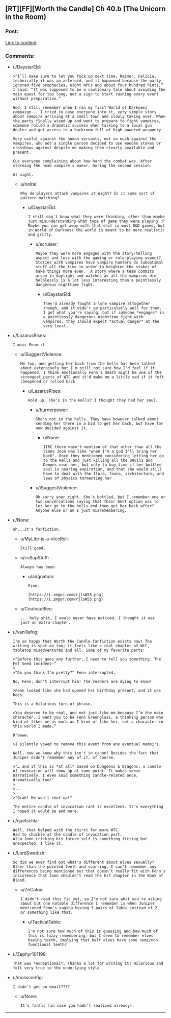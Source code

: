 ## [RT][FF][Worth the Candle] Ch 40.b (The Unicorn in the Room)

### Post:

[Link to content](https://archiveofourown.org/works/25431583)

### Comments:

- u/DaystarEld:
  ```
  >“I’ll make sure to let you fuck up next time, Reimer. Felicia, technically it was an asteroid, and it happened because the party ignored five prophecies, eight NPCs and about four hundred hints,” I said. “It was supposed to be a cautionary tale about avoiding the main quest for too long, not a sign to start rushing every event without preparation.”

  God, I still remember when I ran my first World of Darkness campaign... I tried to ease everyone into it, very simple story about vampire arriving at a small town and slowly taking over. When the party finally wised up and went to prepare to fight vampires, someone rolled a dramatic success when talking to a local gun dealer and got access to a backroom full of high powered weaponry.

  Very useful against the human servants, not so much against the vampires, who not a single person decided to use wooden stakes or crossbows against despite me making them clearly available and present.

  Cue everyone complaining about how hard the combat was. After storming the head vampire's manor. During the second session.

  At night.
  ```

  - u/nolrai:
    ```
    Why do players attack vampires at night? Is it some sort of pattern matching?
    ```

    - u/DaystarEld:
      ```
      I still don't know what they were thinking, other than maybe just misunderstanding what type of game they were playing :P Maybe you can get away with that shit in most D&D games, but in World of Darkness the world is meant to be more realistic and gritty.
      ```

      - u/scruiser:
        ```
        Maybe they were more engaged with the story-telling aspect and less with the gaming or role-playing aspect?  Stories with vampires have vampire hunters do suboptimal stuff all the time in order to heighten the stakes of make things more even.  A story where a team commits arson in daylight and watches as all the vampires die helplessly is a lot less interesting than a pointlessly dangerous nighttime fight.
        ```

        - u/DaystarEld:
          ```
          They'd already fought a lone vampire altogether though, and it didn't go particularly well for them. I get what you're saying, but if someone *engages* in a pointlessly dangerous nighttime fight with vampires, they should expect *actual danger* at the very least.
          ```

- u/LazarusRises:
  ```
  I miss Fenn :(
  ```

  - u/iSuggestViolence:
    ```
    Me too, and getting her back from the hells has been talked about extensively but I'm still not sure how I'd feel if it happened. I think emotionally Fenn's death might be one of the strongest parts of WTC and it'd make me a little sad if it felt cheapened or rolled back
    ```

    - u/LazarusRises:
      ```
      Hold up, she's in the Hells? I thought they had her soul.
      ```

      - u/burnerpower:
        ```
        She's not in the hells. They have however talked about sending her there in a bid to get her back, but have for now decided against it.
        ```

        - u/None:
          ```
          IIRC there wasn't mention of that other than all the times Joon was like "when I'm a god I'll bring her back". Once they mentioned considering letting her go to the Hells and just killing all the Devils and Demons near her, but only to buy time if her bottled soul is nearing expiration, and that she would still have to deal with the flora, fauna, architecture, and laws of physics tormenting her
          ```

      - u/iSuggestViolence:
        ```
        Oh sorry your right. She's bottled, but I remember one or two conversations saying that their best option was to let her go to the hells and then get her back after? Anyone else or am I just misremembering.
        ```

- u/None:
  ```
  oh...it's fanfiction.
  ```

  - u/MyLife-is-a-diceRoll:
    ```
    Still good.
    ```

  - u/csSupStuff:
    ```
    Always has been
    ```

    - u/adgnatum:
      ```
      Fine.

      [https://i.imgur.com/rjlsW55.png](https://i.imgur.com/rjlsW55.png)
      ```

  - u/CouteauBleu:
    ```
    ... holy shit, I would never have noticed. I thought it was just an extra chapter.
    ```

- u/vanillafog:
  ```
  I'm so happy that Worth the Candle fanfiction exists now! The writing is spot-on too; it feels like a real chapter of WtC, tabletop misadventures and all. Some of my favorite parts:

  >“Before this goes any further, I need to tell you something. The Fel Seed incident—”  
  >  
  >“Do you think I’m pretty?” Fenn interrupted.

  No, Fenn, don't interrupt him! The readers are dying to know!

  >Fenn looked like she had opened her birthday present, and it was bees.

  This is a hilarious turn of phrase.

  >You deserve to be real, and not just like me because I’m the main character. I want you to be Fenn Greenglass, a thinking person who kind of likes me as much as I kind of like her, not a character in this world I made.”

  D'awww.

  >I silently vowed to remove this event from any eventual memoirs.

  Well, now we know why this isn't in canon! Besides the fact that Juniper didn't remember any of it, of course.

  >"… and if this is *at all* based on Dungeons & Dragons, a candle of invocation will show up at some point. It makes sense narratively, I even said something candle-related once, dramatically too!"  
  >  
  >...  
  >  
  >"Grak! He won't shut up!"

  The entire candle of invocation rant is excellent. It's everything I hoped it would be and more.
  ```

- u/quetschla:
  ```
  Well, that helped with the thirst for more WTC.  
  Had to chuckle at the candle of invocation part.   
  Also Joon tricking his future self is something fitting but unexpected. I like it.
  ```

- u/LordSwedish:
  ```
  So did we ever find out what's different about elves sexually? Other than the pointed teeth and scarring, I can't remember any differences being mentioned but that doesn't really fit with Fenn's insistence that Joon shouldn't read the Elf chapter in the Book of Blood.
  ```

  - u/ZeCatox:
    ```
    I didn't read this fic yet, so I'm not sure what you're asking about but one notable difference I remember is when Juniper mentioned Fenn's vagina having 3 pairs of labia instead of 2, or something like that.
    ```

    - u/TacticalTable:
      ```
      I'm not sure how much of this is guessing and how much of this is fuzzy remembering, but I seem to remember elves having teeth, implying that half elves have some semi/non-functional teeth?
      ```

- u/Zephyr101198:
  ```
  That was *exceptional*. Thanks a lot for writing it! Hilarious and felt very true to the underlying style
  ```

- u/mossconfig:
  ```
  I didn't get an email????
  ```

  - u/None:
    ```
    It's fanfic (in case you hadn't realized already).
    ```

---

